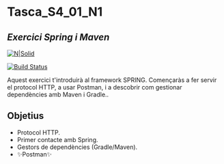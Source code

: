 # Tasca_S4_01_N1
## _Exercici Spring i Maven_

[![N|Solid](https://itacademy.barcelonactiva.cat/pluginfile.php/1/theme_remui/logo/1666775845/logo.png)](https://nodesource.com/products/nsolid)

[![Build Status](https://travis-ci.org/joemccann/dillinger.svg?branch=master)](https://travis-ci.org/joemccann/dillinger)

Aquest exercici t'introduirà al framework SPRING. 
Començaràs a fer servir el protocol HTTP, a usar Postman, i a descobrir com gestionar dependències amb Maven i Gradle..


## Objetius
- Protocol HTTP.
- Primer contacte amb Spring.
- Gestors de dependències (Gradle/Maven).
- ✨Postman✨



